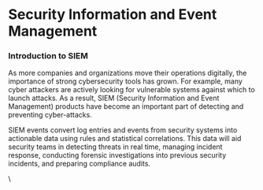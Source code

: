 # Security Information and Event Management

### Introduction to SIEM

As more companies and organizations move their operations digitally, the importance of strong cybersecurity tools has grown. For example, many cyber attackers are actively looking for vulnerable systems against which to launch attacks. As a result, SIEM (Security Information and Event Management) products have become an important part of detecting and preventing cyber-attacks.

SIEM events convert log entries and events from security systems into actionable data using rules and statistical correlations. This data will aid security teams in detecting threats in real time, managing incident response, conducting forensic investigations into previous security incidents, and preparing compliance audits.

\
